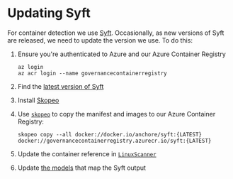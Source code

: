 ﻿# Updating Syft

For container detection we use [Syft][1].
Occasionally, as new versions of Syft are released, we need to update the version we use.
To do this:

1. Ensure you're authenticated to Azure and our Azure Container Registry

    ```
    az login
    az acr login --name governancecontainerregistry
    ```

2. Find the [latest version of Syft][2]
3. Install [Skopeo][3]
4. Use [`skopeo`][4] to copy the manifest and images to our Azure Container Registry:

    ```
    skopeo copy --all docker://docker.io/anchore/syft:{LATEST} docker://governancecontainerregistry.azurecr.io/syft:{LATEST}
    ```

5. Update the container reference in [`LinuxScanner`][5]
6. Update [the models][6] that map the Syft output

[1]: https://github.com/anchore/syft
[2]: https://github.com/anchore/syft/releases/latest
[3]: https://github.com/containers/skopeo/blob/main/install.md
[4]: https://github.com/containers/skopeo
[5]: https://github.com/microsoft/component-detection/blob/aaf865e38112fb2448f5866ab06d5898358403f6/src/Microsoft.ComponentDetection.Detectors/linux/LinuxScanner.cs#L20
[6]: https://github.com/microsoft/component-detection/blob/main/src/Microsoft.ComponentDetection.Detectors/linux/Contracts/SyftOutput.cs

